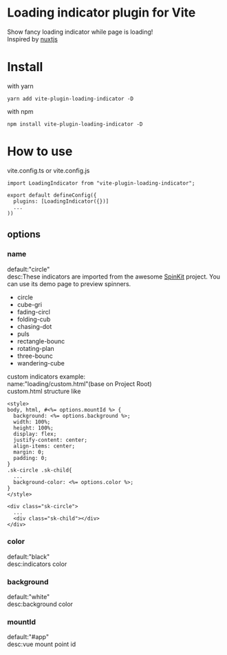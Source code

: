 # Loading indicator plugin for Vite

Show fancy loading indicator while page is loading!  
Inspired by [nuxtjs](https://zh.nuxtjs.org/docs/2.x/configuration-glossary/configuration-loading-indicator)

# Install

with yarn

```
yarn add vite-plugin-loading-indicator -D
```

with npm

```
npm install vite-plugin-loading-indicator -D
```

# How to use

vite.config.ts or vite.config.js

```
import LoadingIndicator from "vite-plugin-loading-indicator";

export default defineConfig({
  plugins: [LoadingIndicator({})]
  ...
))
```

## options

### name

default:"circle"  
desc:These indicators are imported from the awesome [SpinKit](https://tobiasahlin.com/spinkit/) project. You can use its demo page to preview spinners.

- circle
- cube-gri
- fading-circl
- folding-cub
- chasing-dot
- puls
- rectangle-bounc
- rotating-plan
- three-bounc
- wandering-cube

custom indicators example:  
name:"loading/custom.html"(base on Project Root)  
custom.html structure like
```
<style>
body, html, #<%= options.mountId %> {
  background: <%= options.background %>;
  width: 100%;
  height: 100%;
  display: flex;
  justify-content: center;
  align-items: center;
  margin: 0;
  padding: 0;
}
.sk-circle .sk-child{
  ...
  background-color: <%= options.color %>;
}
</style>

<div class="sk-circle">
  ...
  <div class="sk-child"></div>
</div>
```

### color

default:"black"  
desc:indicators color

### background

default:"white"  
desc:background color

### mountId

default:"#app"  
desc:vue mount point id
